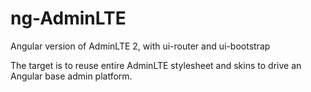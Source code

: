 # ng-AdminLTE
Angular version of AdminLTE 2, with ui-router and ui-bootstrap

The target is to reuse entire AdminLTE stylesheet and skins to drive an Angular base admin platform.
